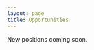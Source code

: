 ```yaml
---
layout: page
title: Opportunities
---
```


New positions coming soon.

<!-- ## Open positions in the Computational Neuroimaging Lab
- #### [Post-Doctoral Fellow @ CMI:  Evaluation and development of neuroimaging data processing and analysis methods.](#PD_CPAC)
- #### [Post-Doctoral Fellow @ NKI: Probing brain networks with real-time fMRI](#PD_NFB)
- #### [Data Analyst @ NKI](#DA)
- #### [Coop, Internship, and Part-time Research positions @ CMI and NKI](#OTH)

### <a name="PD_CPAC"></a> Post-Doctoral Fellow @ CMI:  Evaluation and development of neuroimaging data processing and analysis methods.
<a id="#postdoc"></a>The primary responsibilities of this position will be to develop and evaluate analytical methods for the large scale (>> 1,000 datasets) processing and analysis of multimodal MRI neuroimaging data. Using multivariate methods, the incumbent will integrate information from disparate imaging modalities to identify clinically relevant subpopulations and related neurophenotypes from datasets that span a variety of disorders. The incumbent will be expected to conduct large-scale neuroimaging analyses (functional, structural, and diffusion MRI). They will mentor and in some cases supervise junior lab members such as research associates and graduate students. They must be able to work effectively in a very collaborative and multidisciplinary environment, write scientific manuscripts, and orally present their work.

#### Qualifications:
- PhD in biomedical engineering, cognitive science, electrical engineering, mathematics, or physics.
- Significant prior neuroimaging experience with MRI, with strong skills in preprocessing and analyzing neuroimaging data using one or more of the common neuroimaging packages (e.g., AFNI, FSL, Freesurfer, Diffusion Toolkit, or SPM).
- Programming experience in C/C++, Matlab, Python, and similar platforms.

#### Salary and Anticipated Start Date:  
Salary is competitive and commensurate with experience/educational qualifications.  Benefits include health, vision, and dental. Anticipated Start Date is immediate.

#### Application details:
Please email [cameron.craddock@childmind.org](mailto://cameron.craddock@childmind.org) to apply, please include a CV including the names of 3 references with your inquiry.

Employment at Will Relationship: This position description does not constitute a guarantee that employment will continue for any specified period of time. Rather, employment is at the mutual consent of the employee and CMI, and can be terminated at will by the employee or by CMI.

CMI reserves the right to modify the job description and/or reporting relationship at any time.

CMI is an Equal Opportunity Employer. CMI is committed to recruiting and maintaining a diverse staff; individuals from all backgrounds are strongly encouraged to apply.

### <a name="PD_NFB"></a> Post-Doctoral Fellow @ NKI: Probing brain networks with real-time fMRI
The primary responsibility of this research position will be to investigate the role of network dysregulation in psychiatric disorders using real-time fMRI. This will involve developing and maintaining a real-time fMRI system, as well as designing, implementing and performing real-time fMRI experiments. The incumbent will be expected to conduct large-scale neuroimaging analyses (functional, structural, and diffusion MRI). They will mentor and in some cases supervise junior lab members such as research associates and graduate students. They must be able to work effectively in a very collaborative and multidisciplinary environment, write scientific manuscripts, and orally present their work.

#### Qualifications:
- PhD in biomedical engineering, cognitive science, electrical engineering, mathematics, or physics.
- Research experience with functional, structural, and diffusion MRI acquisition and analysis.  
- Proficient with common neuroimaging tools (AFNI, FSL, SPM, Freesurfer, etc), as well as programming C/C++, Python, and shell scripting.
- Strong skills in using data analysis tools such as Matlab and R.
- Prior real-time fMRI and/or MRI sequence development experience is a strong plus.

#### Salary and Anticipated Start Date:  
Salary is competitive and commensurate with experience/educational qualifications.  Benefits include health, vision, and dental. Anticipated Start Date is immediate.

#### Application details:
Please email [cameron.craddock@childmind.org](mailto://cameron.craddock@childmind.org) to apply, please include a CV including the names of 3 references with your inquiry.

### <a name="DA"></a> Data Analyst @ NKI
The primary responsibility of this position will be the the processing of large scale neuroimaging datasets for CNL investigators and collaborators, using state-of-the-art image processing pipelines (e.g., functional MRI, structural MRI, diffusion imaging and arterial spin labeling). The analyst will also support investigators in the analysis of datasets using a combination of univariate and multivariate analytic approaches (e.g., machine learning theory). Successful candidates must have sufficient technical skills (e.g., C/C++, Python, R) to independently modify processing pipelines and apply novel data analysis strategies. As experience grows, the analyst will be expected to provide supervision for junior researchers in their analytic efforts.

#### Qualifications:
- MS in Electrical Engineering, Biomedical Engineering, Computer Engineering, Computer Science, or other related scientific fields.
- Proficient in programming C/C++, Matlab, Python or R.
- Extensive experience with one or more MRI data analysis packages (e.g., AFNI, FSL or SPM)
- Prior experience with functional MRI or diffusion imaging processing pipelines
- Proficiency in the application of multivariate analytic techniques (including machine learning theory) strongly preferred)

#### Salary and Anticipated Start Date:  
Salary is competitive and commensurate with experience/educational qualifications.  Benefits include health, vision, and dental. Anticipated Start Date is immediate.

#### Application details:
Please email [cameron.craddock@childmind.org](mailto://cameron.craddock@childmind.org) to apply, please include a CV including the names of 3 references with your inquiry.

### <a name="OTH"></a> Coop, Internship, and Part-time Research positions @ CMI and NKI
We are always looking for talented interns, coops, part-time employees and volunteers. Required skills include proficiency in programming and a desire to study the brain. Ideal candidates will be in their senior year of undergraduate education, college graduates, or in grad school. If you are interested please contact [cameron.craddock@childmind.org](mailto://cameron.craddock@childmind.org).

#### Salary and Anticipated Start Date:  
Salary is competitive and commensurate with experience/educational qualifications.  Benefits include health, vision, and dental. Anticipated Start Date is immediate.

#### Application details:
Please email [cameron.craddock@childmind.org](mailto://cameron.craddock@childmind.org) to apply, please include a CV including the names of 3 references with your inquiry.

Employment at Will Relationship: This position description does not constitute a guarantee that employment will continue for any specified period of time. Rather, employment is at the mutual consent of the employee and CMI, and can be terminated at will by the employee or by CMI.

CMI reserves the right to modify the job description and/or reporting relationship at any time.

CMI is an Equal Opportunity Employer. CMI is committed to recruiting and maintaining a diverse staff; individuals from all backgrounds are strongly encouraged to apply.
 -->